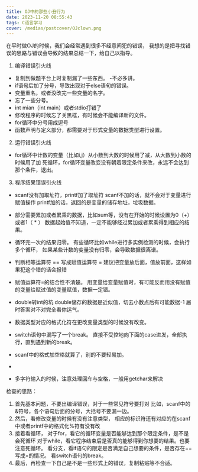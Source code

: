 ```yaml
---
title: OJ中的那些小丑行为
date: 2023-11-20 08:55:43
tags: C语言学习
cover: /medias/postcover/OJclown.png
---
```

在平时做OJ的时候，我们会经常遇到很多不经意间犯的错误，
我想的是把寻找错误的思路与错误会导致的结果总结一下，给自己以指导。

1. 编译错误引火线
+ 复制到做题平台上时复制漏了一些东西。 -不必多讲。
+ if语句后加了分号，导致出现对于else语句的错误。
+ 变量重名，或者没改完一些变量的名字。
+ 忘了一些分号。
+ int mian（int main）或者stdio打错了
+ 修改程序的时候忘了关黑框，有时候会不能编译新的文件。
+ for循环中分号用成逗号
+ 函数声明与定义部分，都需要对于形式变量的数据类型进行设置。

2. 运行错误引火线
+ for循环中计数的变量（比如i,j）从小数到大数的时候用了减，从大数到小数的时候用了加
	死循环，for循环变量改变没有朝着限定条件来改，永远不会达到那个条件，退出。

3. 程序结果错误引火线
+ scanf没有加取址符，printf加了取址符
	scanf不加的话，就不会对于变量进行赋值操作
	printf加的话，返回的是变量的储存地址，垃圾数据。

+ 部分需要累加或者累乘的数据，比如sum等，没有在开始的时候设置为0（+）或者1（ * ）
	数据起始值不知道，一定不能够经过累加或者累乘得到相应的结果。

+ 循环完一次的结果归零。
	有些循环比如while进行多实例检测的时候，会执行多个循环，
	如果某些计数的变量没有归零，会导致数据很离谱。

+ 判断相等运算符 == 写成赋值运算符 = 
	建议把变量放后面，值放前面，这样如果犯这个错的话会报错

+ 赋值运算符=的结合性不清楚。
	用变量给变量赋值时，有可能反而用没有赋值的变量给赋过值的变量赋值，数据一定错。

+ double转int的坑
	double储存的数据是近似值，切去小数点后有可能数据-1
	届时答案对不对完全看你运气。

+ 数据类型对应的格式化符在更改变量类型的时候没有改变。

+ switch语句中漏写了一个break。
	直接不受控地向下面的case进发，全部执行，直到遇到新的break。

+ scanf中的格式加空格就算了，别的不要轻易加。
+ 
+ 多字符输入的时候，注意处理回车与空格，一般用getchar来解决

检查的思路：
1. 首先基本问题，不要出编译错误，对于一些常见符号要打对
	比如，scanf中的&符号，各个语句后面的分号，大括号不要漏一边。
2. 然后，看修改变量的时候有没有注意类型，
相应的标识符还有对应的在scanf中或者printf中的格式化%符有没有改
3. 接着看循环，
对于for，看它的循环变量是否能够达到那个限定条件，是不是会死循环
对于while，看它程序结束后是否真的能够得到你想要的结果。也要注意死循环。
看分支，看if语句的限定是否满足自己想要的条件，是否存在== 写成=的情况。
看switch语句的break。
4. 最后，再检查一下自己是不是一些形式上的错误，复制粘贴等不合适。